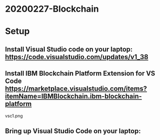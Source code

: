 # 20200227-Blockchain

# Setup 

## Install Visual Studio code on your laptop: https://code.visualstudio.com/updates/v1_38

## Install IBM Blockchain Platform Extension for VS Code https://marketplace.visualstudio.com/items?itemName=IBMBlockchain.ibm-blockchain-platform


vsc1.png

## Bring up Visual Studio Code on your laptop: 
